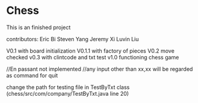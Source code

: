 # Chess
This is an finished project

contributors:
Eric Bi
Steven Yang
Jeremy Xi
Luvin Liu

V0.1 with board initialization
V0.1.1 with factory of pieces
V0.2 move checked
v0.3 with clintcode and txt test
v1.0 functioning chess game


//En passant not implemented
//any input other than xx,xx will be regarded as command for quit


change the path for testing file in TestByTxt class
(chess/src/com/company/TestByTxt.java line 20) 
